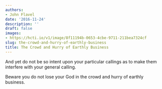 ```yaml
---
authors:
- John Flavel
date: '2016-11-24'
description: ''
draft: false
images:
- https://hcti.io/v1/image/8f11194b-0653-4cbe-9711-211bea7324cf
slug: the-crowd-and-hurry-of-earthly-business
title: The Crowd and Hurry of Earthly Business
---
```


And yet do not be so intent upon your particular callings as to make them interfere with your general calling.

Beware you do not lose your God in the crowd and hurry of earthly business.